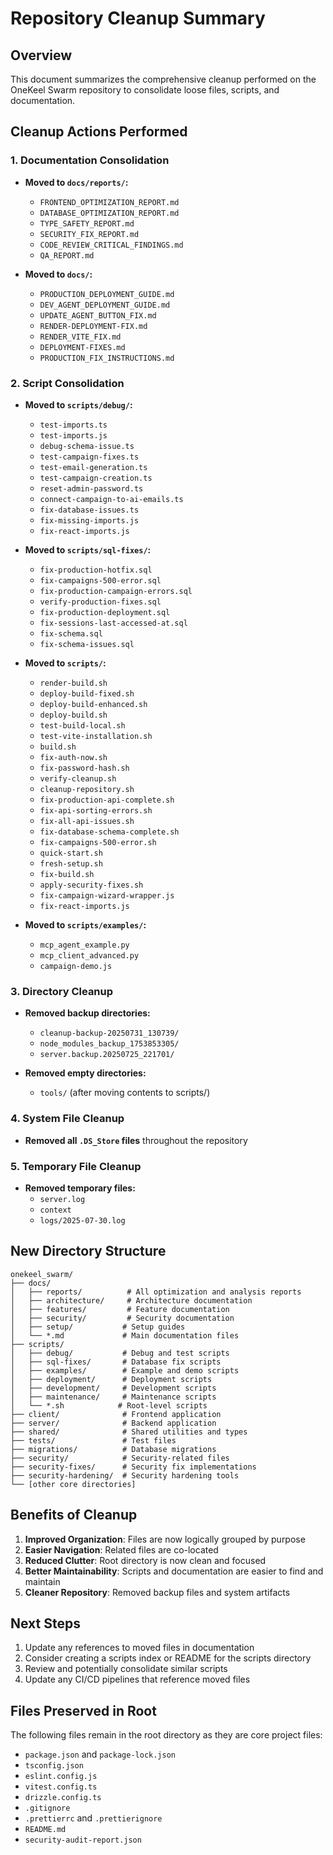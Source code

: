 # Repository Cleanup Summary

## Overview
This document summarizes the comprehensive cleanup performed on the OneKeel Swarm repository to consolidate loose files, scripts, and documentation.

## Cleanup Actions Performed

### 1. Documentation Consolidation
- **Moved to `docs/reports/`:**
  - `FRONTEND_OPTIMIZATION_REPORT.md`
  - `DATABASE_OPTIMIZATION_REPORT.md`
  - `TYPE_SAFETY_REPORT.md`
  - `SECURITY_FIX_REPORT.md`
  - `CODE_REVIEW_CRITICAL_FINDINGS.md`
  - `QA_REPORT.md`

- **Moved to `docs/`:**
  - `PRODUCTION_DEPLOYMENT_GUIDE.md`
  - `DEV_AGENT_DEPLOYMENT_GUIDE.md`
  - `UPDATE_AGENT_BUTTON_FIX.md`
  - `RENDER-DEPLOYMENT-FIX.md`
  - `RENDER_VITE_FIX.md`
  - `DEPLOYMENT-FIXES.md`
  - `PRODUCTION_FIX_INSTRUCTIONS.md`

### 2. Script Consolidation
- **Moved to `scripts/debug/`:**
  - `test-imports.ts`
  - `test-imports.js`
  - `debug-schema-issue.ts`
  - `test-campaign-fixes.ts`
  - `test-email-generation.ts`
  - `test-campaign-creation.ts`
  - `reset-admin-password.ts`
  - `connect-campaign-to-ai-emails.ts`
  - `fix-database-issues.ts`
  - `fix-missing-imports.js`
  - `fix-react-imports.js`

- **Moved to `scripts/sql-fixes/`:**
  - `fix-production-hotfix.sql`
  - `fix-campaigns-500-error.sql`
  - `fix-production-campaign-errors.sql`
  - `verify-production-fixes.sql`
  - `fix-production-deployment.sql`
  - `fix-sessions-last-accessed-at.sql`
  - `fix-schema.sql`
  - `fix-schema-issues.sql`

- **Moved to `scripts/`:**
  - `render-build.sh`
  - `deploy-build-fixed.sh`
  - `deploy-build-enhanced.sh`
  - `deploy-build.sh`
  - `test-build-local.sh`
  - `test-vite-installation.sh`
  - `build.sh`
  - `fix-auth-now.sh`
  - `fix-password-hash.sh`
  - `verify-cleanup.sh`
  - `cleanup-repository.sh`
  - `fix-production-api-complete.sh`
  - `fix-api-sorting-errors.sh`
  - `fix-all-api-issues.sh`
  - `fix-database-schema-complete.sh`
  - `fix-campaigns-500-error.sh`
  - `quick-start.sh`
  - `fresh-setup.sh`
  - `fix-build.sh`
  - `apply-security-fixes.sh`
  - `fix-campaign-wizard-wrapper.js`
  - `fix-react-imports.js`

- **Moved to `scripts/examples/`:**
  - `mcp_agent_example.py`
  - `mcp_client_advanced.py`
  - `campaign-demo.js`

### 3. Directory Cleanup
- **Removed backup directories:**
  - `cleanup-backup-20250731_130739/`
  - `node_modules_backup_1753853305/`
  - `server.backup.20250725_221701/`

- **Removed empty directories:**
  - `tools/` (after moving contents to scripts/)

### 4. System File Cleanup
- **Removed all `.DS_Store` files** throughout the repository

### 5. Temporary File Cleanup
- **Removed temporary files:**
  - `server.log`
  - `context`
  - `logs/2025-07-30.log`

## New Directory Structure

```
onekeel_swarm/
├── docs/
│   ├── reports/          # All optimization and analysis reports
│   ├── architecture/     # Architecture documentation
│   ├── features/         # Feature documentation
│   ├── security/         # Security documentation
│   ├── setup/           # Setup guides
│   └── *.md             # Main documentation files
├── scripts/
│   ├── debug/           # Debug and test scripts
│   ├── sql-fixes/       # Database fix scripts
│   ├── examples/        # Example and demo scripts
│   ├── deployment/      # Deployment scripts
│   ├── development/     # Development scripts
│   ├── maintenance/     # Maintenance scripts
│   └── *.sh            # Root-level scripts
├── client/              # Frontend application
├── server/              # Backend application
├── shared/              # Shared utilities and types
├── tests/               # Test files
├── migrations/          # Database migrations
├── security/            # Security-related files
├── security-fixes/      # Security fix implementations
├── security-hardening/  # Security hardening tools
└── [other core directories]
```

## Benefits of Cleanup

1. **Improved Organization**: Files are now logically grouped by purpose
2. **Easier Navigation**: Related files are co-located
3. **Reduced Clutter**: Root directory is now clean and focused
4. **Better Maintainability**: Scripts and documentation are easier to find and maintain
5. **Cleaner Repository**: Removed backup files and system artifacts

## Next Steps

1. Update any references to moved files in documentation
2. Consider creating a scripts index or README for the scripts directory
3. Review and potentially consolidate similar scripts
4. Update any CI/CD pipelines that reference moved files

## Files Preserved in Root

The following files remain in the root directory as they are core project files:
- `package.json` and `package-lock.json`
- `tsconfig.json`
- `eslint.config.js`
- `vitest.config.ts`
- `drizzle.config.ts`
- `.gitignore`
- `.prettierrc` and `.prettierignore`
- `README.md`
- `security-audit-report.json` 
